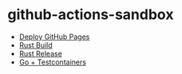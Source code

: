 # github-actions-sandbox

- [Deploy GitHub Pages](https://github.com/lusingander/github-actions-sandbox/blob/master/.github/workflows/jekyll-gh-pages.yml)
- [Rust Build](https://github.com/lusingander/github-actions-sandbox/blob/master/.github/workflows/rust-build.yml)
- [Rust Release](https://github.com/lusingander/github-actions-sandbox/blob/master/.github/workflows/rust-release.yml)
- [Go + Testcontainers](https://github.com/lusingander/github-actions-sandbox/blob/master/.github/workflows/go-testcontainers.yml)